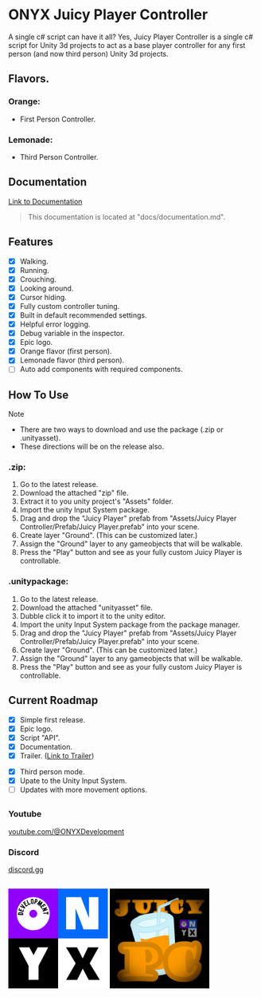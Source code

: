 # ONYX Juicy Player Controller
A single c# script can have it all? Yes, Juicy Player Controller is a single c# script for Unity 3d projects to act as a base player controller for any first person (and now third person) Unity 3d projects.

## Flavors.
### Orange:
- First Person Controller.
### Lemonade:
- Third Person Controller.

## Documentation
[Link to Documentation](https://github.com/AndrewCromar/Juicy-Player-Controller/blob/main/Docs/documentation.md)
> This documentation is located at "docs/documentation.md".

## Features
- [x] Walking.
- [x] Running.
- [x] Crouching.
- [x] Looking around.
- [x] Cursor hiding.
- [x] Fully custom controller tuning.
- [x] Built in default recommended settings.
- [x] Helpful error logging.
- [x] Debug variable in the inspector.
- [x] Epic logo.
- [x] Orange flavor (first person).
- [x] Lemonade flavor (third person).
- [ ] Auto add components with required components.

## How To Use
> [!NOTE]
> - There are two ways to download and use the package (.zip or .unityasset).
> - These directions will be on the release also.
### .zip:
1. Go to the latest release.
3. Download the attached "zip" file.
4. Extract it to you unity project's "Assets" folder.
5. Import the unity Input System package.
6. Drag and drop the "Juicy Player" prefab from "Assets/Juicy Player Controller/Prefab/Juicy Player.prefab" into your scene.
7. Create layer "Ground". (This can be customized later.)
8. Assign the "Ground" layer to any gameobjects that will be walkable.
9. Press the "Play" button and see as your fully custom Juicy Player is controllable.
### .unitypackage:
1. Go to the latest release.
3. Download the attached "unityasset" file.
4. Dubble click it to import it to the unity editor.
5. Import the unity Input System package from the package manager.
6. Drag and drop the "Juicy Player" prefab from "Assets/Juicy Player Controller/Prefab/Juicy Player.prefab" into your scene.
7. Create layer "Ground". (This can be customized later.)
8. Assign the "Ground" layer to any gameobjects that will be walkable.
9. Press the "Play" button and see as your fully custom Juicy Player is controllable.

## Current Roadmap
- [x] Simple first release.
- [x] Epic logo.
- [x] Script "API".
- [x] Documentation.
- [x] Trailer. ([Link to Trailer](https://www.youtube.com/watch?v=qo74vB7uOtk))
<!-- - [ ] Unity Asset Store (In Progress). -->
- [x] Third person mode.
- [x] Upate to the Unity Input System.
- [ ] Updates with more movement options.

##
### Youtube
[youtube.com/@ONYXDevelopment](https://www.youtube.com/@ONYXDevelopment)
### Discord
[discord.gg](https://discord.gg/2maTr7RQQQ)
##
<img src="ONYX/onyx_logo.png" alt="onyx_logo" width="200"/> <img src="ONYX/juicy_pc_logo.png" alt="juicy_pc_logo" width="200"/>
